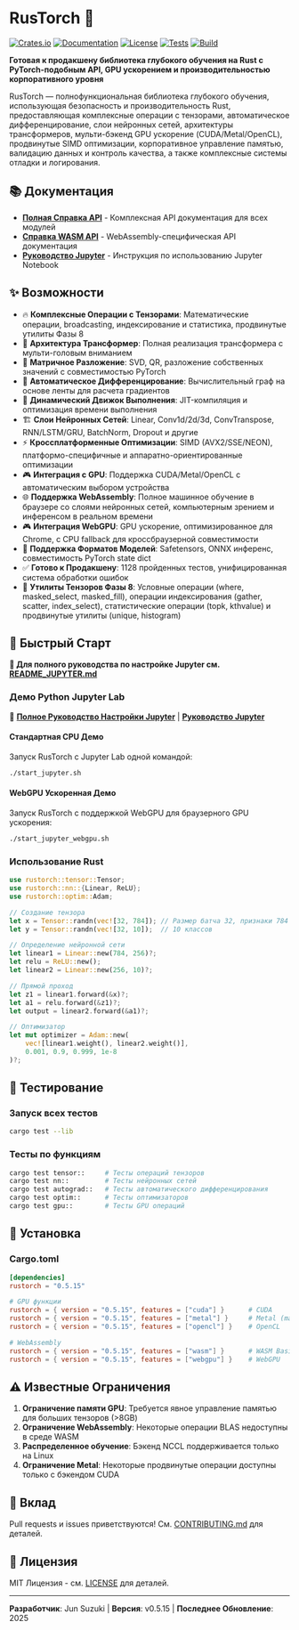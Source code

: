 # RusTorch 🚀

[![Crates.io](https://img.shields.io/crates/v/rustorch)](https://crates.io/crates/rustorch)
[![Documentation](https://docs.rs/rustorch/badge.svg)](https://docs.rs/rustorch)
[![License](https://img.shields.io/badge/license-MIT%2FApache--2.0-blue.svg)](https://github.com/JunSuzukiJapan/rustorch)
[![Tests](https://img.shields.io/badge/tests-1128%20passing-brightgreen.svg)](#testing)
[![Build](https://img.shields.io/badge/build-passing-brightgreen.svg)](#testing)

**Готовая к продакшену библиотека глубокого обучения на Rust с PyTorch-подобным API, GPU ускорением и производительностью корпоративного уровня**

RusTorch — полнофункциональная библиотека глубокого обучения, использующая безопасность и производительность Rust, предоставляющая комплексные операции с тензорами, автоматическое дифференцирование, слои нейронных сетей, архитектуры трансформеров, мульти-бэкенд GPU ускорение (CUDA/Metal/OpenCL), продвинутые SIMD оптимизации, корпоративное управление памятью, валидацию данных и контроль качества, а также комплексные системы отладки и логирования.

## 📚 Документация

- **[Полная Справка API](API_DOCUMENTATION.md)** - Комплексная API документация для всех модулей
- **[Справка WASM API](WASM_API_DOCUMENTATION.md)** - WebAssembly-специфическая API документация
- **[Руководство Jupyter](jupyter-guide.md)** - Инструкция по использованию Jupyter Notebook

## ✨ Возможности

- 🔥 **Комплексные Операции с Тензорами**: Математические операции, broadcasting, индексирование и статистика, продвинутые утилиты Фазы 8
- 🤖 **Архитектура Трансформер**: Полная реализация трансформера с мульти-головым вниманием
- 🧮 **Матричное Разложение**: SVD, QR, разложение собственных значений с совместимостью PyTorch
- 🧠 **Автоматическое Дифференцирование**: Вычислительный граф на основе ленты для расчета градиентов
- 🚀 **Динамический Движок Выполнения**: JIT-компиляция и оптимизация времени выполнения
- 🏗️ **Слои Нейронных Сетей**: Linear, Conv1d/2d/3d, ConvTranspose, RNN/LSTM/GRU, BatchNorm, Dropout и другие
- ⚡ **Кроссплатформенные Оптимизации**: SIMD (AVX2/SSE/NEON), платформо-специфичные и аппаратно-ориентированные оптимизации
- 🎮 **Интеграция с GPU**: Поддержка CUDA/Metal/OpenCL с автоматическим выбором устройства
- 🌐 **Поддержка WebAssembly**: Полное машинное обучение в браузере со слоями нейронных сетей, компьютерным зрением и инференсом в реальном времени
- 🎮 **Интеграция WebGPU**: GPU ускорение, оптимизированное для Chrome, с CPU fallback для кроссбраузерной совместимости
- 📁 **Поддержка Форматов Моделей**: Safetensors, ONNX инференс, совместимость PyTorch state dict
- ✅ **Готово к Продакшену**: 1128 пройденных тестов, унифицированная система обработки ошибок
- 🎯 **Утилиты Тензоров Фазы 8**: Условные операции (where, masked_select, masked_fill), операции индексирования (gather, scatter, index_select), статистические операции (topk, kthvalue) и продвинутые утилиты (unique, histogram)

## 🚀 Быстрый Старт

**📓 Для полного руководства по настройке Jupyter см. [README_JUPYTER.md](../../README_JUPYTER.md)**

### Демо Python Jupyter Lab

📓 **[Полное Руководство Настройки Jupyter](../../README_JUPYTER.md)** | **[Руководство Jupyter](jupyter-guide.md)**

#### Стандартная CPU Демо
Запуск RusTorch с Jupyter Lab одной командой:

```bash
./start_jupyter.sh
```

#### WebGPU Ускоренная Демо
Запуск RusTorch с поддержкой WebGPU для браузерного GPU ускорения:

```bash
./start_jupyter_webgpu.sh
```

### Использование Rust

```rust
use rustorch::tensor::Tensor;
use rustorch::nn::{Linear, ReLU};
use rustorch::optim::Adam;

// Создание тензора
let x = Tensor::randn(vec![32, 784]); // Размер батча 32, признаки 784
let y = Tensor::randn(vec![32, 10]);  // 10 классов

// Определение нейронной сети
let linear1 = Linear::new(784, 256)?;
let relu = ReLU::new();
let linear2 = Linear::new(256, 10)?;

// Прямой проход
let z1 = linear1.forward(&x)?;
let a1 = relu.forward(&z1)?;
let output = linear2.forward(&a1)?;

// Оптимизатор
let mut optimizer = Adam::new(
    vec![linear1.weight(), linear2.weight()], 
    0.001, 0.9, 0.999, 1e-8
)?;
```

## 🧪 Тестирование

### Запуск всех тестов
```bash
cargo test --lib
```

### Тесты по функциям
```bash
cargo test tensor::     # Тесты операций тензоров
cargo test nn::         # Тесты нейронных сетей
cargo test autograd::   # Тесты автоматического дифференцирования
cargo test optim::      # Тесты оптимизаторов
cargo test gpu::        # Тесты GPU операций
```

## 🔧 Установка

### Cargo.toml
```toml
[dependencies]
rustorch = "0.5.15"

# GPU функции
rustorch = { version = "0.5.15", features = ["cuda"] }      # CUDA
rustorch = { version = "0.5.15", features = ["metal"] }     # Metal (macOS)
rustorch = { version = "0.5.15", features = ["opencl"] }    # OpenCL

# WebAssembly
rustorch = { version = "0.5.15", features = ["wasm"] }      # WASM Basic
rustorch = { version = "0.5.15", features = ["webgpu"] }    # WebGPU
```

## ⚠️ Известные Ограничения

1. **Ограничение памяти GPU**: Требуется явное управление памятью для больших тензоров (>8GB)
2. **Ограничение WebAssembly**: Некоторые операции BLAS недоступны в среде WASM
3. **Распределенное обучение**: Бэкенд NCCL поддерживается только на Linux
4. **Ограничение Metal**: Некоторые продвинутые операции доступны только с бэкендом CUDA

## 🤝 Вклад

Pull requests и issues приветствуются! См. [CONTRIBUTING.md](../../CONTRIBUTING.md) для деталей.

## 📄 Лицензия

MIT Лицензия - см. [LICENSE](../../LICENSE) для деталей.

---

**Разработчик**: Jun Suzuki | **Версия**: v0.5.15 | **Последнее Обновление**: 2025